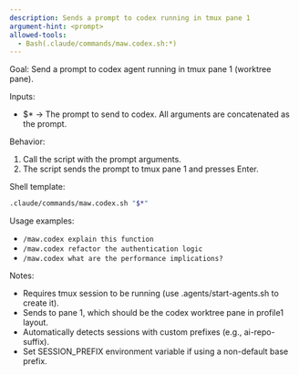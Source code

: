 ```yaml
---
description: Sends a prompt to codex running in tmux pane 1
argument-hint: <prompt>
allowed-tools:
  - Bash(.claude/commands/maw.codex.sh:*)
---
```


Goal: Send a prompt to codex agent running in tmux pane 1 (worktree pane).

Inputs:
- $* → The prompt to send to codex. All arguments are concatenated as the prompt.

Behavior:
1) Call the script with the prompt arguments.
2) The script sends the prompt to tmux pane 1 and presses Enter.

Shell template:

```bash
.claude/commands/maw.codex.sh "$*"
```

Usage examples:
- `/maw.codex explain this function`
- `/maw.codex refactor the authentication logic`
- `/maw.codex what are the performance implications?`

Notes:
- Requires tmux session to be running (use .agents/start-agents.sh to create it).
- Sends to pane 1, which should be the codex worktree pane in profile1 layout.
- Automatically detects sessions with custom prefixes (e.g., ai-repo-suffix).
- Set SESSION_PREFIX environment variable if using a non-default base prefix.
